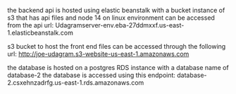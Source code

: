 the backend api is hosted using elastic beanstalk with a bucket instance of s3 that has api files and node 14 on linux environment
can be accessed from the api url: Udagramserver-env.eba-27ddmxxf.us-east-1.elasticbeanstalk.com

s3 bucket to host the front end files
can be accessed through the following url: http://joe-udagram.s3-website-us-east-1.amazonaws.com

the database is hosted on a postgres RDS instance with a database name of database-2
the database is accessed using this endpoint:
database-2.csxehnzadrfg.us-east-1.rds.amazonaws.com
